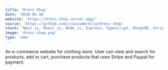 ```yaml
---
title: 'Dress Shop'
date: '2020-05-10'
website: 'https://dress-shop.vercel.app/'
source: 'https://github.com/jrussumbrella/dress-shop'
stack: 'Next js, React js, Node js, Express, Typescript, MongoDB, Stripe, Paypal, Cloudinary'
image: 'dress-shop.png'
type: 'web'
---
```


An e-commerce website for clothing store. User can view and search for products, add to cart, purchase products that uses Stripe and Paypal for payment.
